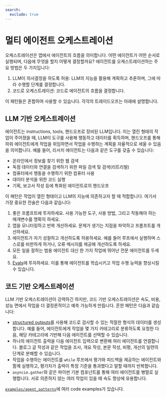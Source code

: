 ```yaml
---
search:
  exclude: true
---
```

# 멀티 에이전트 오케스트레이션

오케스트레이션은 앱에서 에이전트의 흐름을 의미합니다. 어떤 에이전트가 어떤 순서로 실행되며, 다음에 무엇을 할지 어떻게 결정할까요? 에이전트를 오케스트레이션하는 주요 방법은 두 가지입니다:

1. LLM이 의사결정을 하도록 허용: LLM의 지능을 활용해 계획하고 추론하며, 그에 따라 수행할 단계를 결정합니다.
2. 코드로 오케스트레이션: 코드로 에이전트의 흐름을 결정합니다.

이 패턴들은 혼합하여 사용할 수 있습니다. 각각의 트레이드오프는 아래에 설명합니다.

## LLM 기반 오케스트레이션

에이전트는 instructions, tools, 핸드오프로 장비된 LLM입니다. 이는 열린 형태의 작업이 주어졌을 때, LLM이 도구를 사용해 행동하고 데이터를 획득하며, 핸드오프를 통해 하위 에이전트에게 작업을 위임하면서 작업을 수행하는 계획을 자율적으로 세울 수 있음을 의미합니다. 예를 들어, 리서치 에이전트는 다음과 같은 도구를 갖출 수 있습니다:

-   온라인에서 정보를 찾기 위한 웹 검색
-   독점 데이터와 연결을 검색하기 위한 파일 검색 및 검색(리트리벌)
-   컴퓨터에서 행동을 수행하기 위한 컴퓨터 사용
-   데이터 분석을 위한 코드 실행
-   기획, 보고서 작성 등에 특화된 에이전트로의 핸드오프

이 패턴은 작업이 열린 형태이고 LLM의 지능에 의존하고자 할 때 적합합니다. 여기서 가장 중요한 전술은 다음과 같습니다:

1. 좋은 프롬프트에 투자하세요. 사용 가능한 도구, 사용 방법, 그리고 작동해야 하는 매개변수를 명확히 하세요.
2. 앱을 모니터링하고 반복 개선하세요. 문제가 생기는 지점을 파악하고 프롬프트를 개선하세요.
3. 에이전트가 자기 성찰하고 개선하도록 허용하세요. 예를 들어 루프에서 실행하며 스스로를 비판하게 하거나, 오류 메시지를 제공해 개선하도록 하세요.
4. 모든 일을 잘하는 범용 에이전트 대신 한 가지 작업에 뛰어난 전문 에이전트를 두세요.
5. [Evals](https://platform.openai.com/docs/guides/evals)에 투자하세요. 이를 통해 에이전트를 학습시키고 작업 수행 능력을 향상시킬 수 있습니다.

## 코드 기반 오케스트레이션

LLM 기반 오케스트레이션이 강력하긴 하지만, 코드 기반 오케스트레이션은 속도, 비용, 성능 면에서 작업을 더 결정론적이고 예측 가능하게 만듭니다. 흔한 패턴은 다음과 같습니다:

-   [structured outputs](https://platform.openai.com/docs/guides/structured-outputs)를 사용해 코드로 검사할 수 있는 적절한 형식의 데이터를 생성합니다. 예를 들어, 에이전트에게 작업을 몇 가지 카테고리로 분류하도록 요청한 다음, 해당 카테고리에 기반해 다음 에이전트를 선택할 수 있습니다.
-   하나의 에이전트 출력을 다음 에이전트 입력으로 변환해 여러 에이전트를 연결합니다. 블로그 글 작성과 같은 작업을 조사, 개요 작성, 본문 작성, 비평, 개선의 일련의 단계로 분해할 수 있습니다.
-   작업을 수행하는 에이전트를 `while` 루프에서 평가와 피드백을 제공하는 에이전트와 함께 실행하고, 평가자가 출력이 특정 기준을 통과했다고 말할 때까지 반복합니다.
-   `asyncio.gather`와 같은 파이썬 기본 컴포넌트를 통해 여러 에이전트를 병렬로 실행합니다. 서로 의존하지 않는 여러 작업이 있을 때 속도 향상에 유용합니다.

[`examples/agent_patterns`](https://github.com/openai/openai-agents-python/tree/main/examples/agent_patterns)에 여러 code examples가 있습니다.